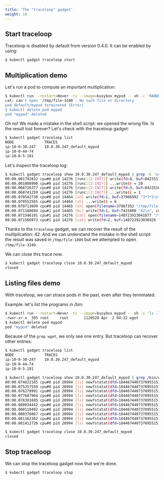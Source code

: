 ```yaml
---
title: 'The "traceloop" gadget'
weight: 10
---
```


## Start traceloop

Traceloop is disabled by default from version 0.4.0. It can be enabled by using:

```bash
$ kubectl gadget traceloop start
```

## Multiplication demo

Let's run a pod to compute an important multiplication:

```bash
$ kubectl run --restart=Never -ti --image=busybox mypod -- sh -c 'RANDOM=output ; echo "3*7*2" | bc > /tmp/file-$RANDOM ; cat /tmp/file-$RANDOM'
cat: can't open '/tmp/file-3240': No such file or directory
pod default/mypod terminated (Error)
$ kubectl delete pod mypod
pod "mypod" deleted
```

Oh no! We made a mistake in the shell script: we opened the wrong file. Is the
result lost forever? Let's check with the traceloop gadget:

```bash
$ kubectl gadget traceloop list
NODE              TRACES
ip-10-0-30-247    10.0.30.247_default_mypod
ip-10-0-44-74
ip-10-0-5-181
```

Let's inspect the traceloop log:

```bash
$ kubectl gadget traceloop show 10.0.30.247_default_mypod | grep -E 'write|/tmp/file'
00:00.001792832 cpu#0 pid 14276 [runc:[2:INIT]] write(fd=4, buf=842351188896 "{\"type\":\"procReady\"}", count=20)...
00:00.001808990 cpu#0 pid 14276 [runc:[2:INIT]] ...write() = 20
00:00.068726377 cpu#0 pid 14276 [runc:[2:INIT]] write(fd=3, buf=842351686112 "0", count=1)...
00:00.068741259 cpu#0 pid 14276 [runc:[2:INIT]] ...write() = 1
00:00.070542730 cpu#0 pid 14464 [sh] write(fd=1, buf=37966992 "3*7*2\n", count=6)...
00:00.070552565 cpu#0 pid 14464 [sh] ...write() = 6
00:00.070713699 cpu#0 pid 14465 [sh] open(filename=37967352 "/tmp/file-1889", flags=577, mode=438) = 3
00:00.071188694 cpu#1 pid 14465 [bc] write(fd=1, buf=7415808 "42\n", count=3) = 3
00:00.071546191 cpu#1 pid 14276 [cat] open(filename=140723923041877 "/tmp/file-3240", flags=0, mode=0) = 18446744073709551614
00:00.071566973 cpu#1 pid 14276 [cat] write(fd=2, buf=140723923036928 "cat: can't open '/tmp/file-3240': No such file or directory\n", count=60) = 60
```

Thanks to the `traceloop` gadget, we can recover the result of the
multiplication: 42. And we can understand the mistake in the shell script: the
result was saved in `/tmp/file-1889` but we attempted to open
`/tmp/file-3240`.

We can close this trace now.
```bash
$ kubectl gadget traceloop close 10.0.30.247_default_mypod
closed
```

## Listing files demo

With traceloop, we can strace pods in the past, even after they terminated.

Example: let's list the programs in /bin:
```bash
$ kubectl run --restart=Never -ti --image=busybox mypod -- sh -c 'ls -l /bin | grep wget'
-rwxr-xr-x  395 root     root       1120520 Apr  2 04:32 wget
$ kubectl delete pod mypod
pod "mypod" deleted
```

Because of the `grep wget`, we only see one entry. But traceloop can recover other entries:

```bash
$ kubectl gadget traceloop list
NODE              TRACES
ip-10-0-30-247    10.0.30.247_default_mypod
ip-10-0-44-74
ip-10-0-5-181

$ kubectl gadget traceloop show 10.0.30.247_default_mypod | grep /bin/w
00:00.074622185 cpu#0 pid 20994 [ls] newfstatat(dfd=18446744073709551516, filename=20772880 "/bin/wall", statbuf=140723555968544, flag=256) = 0
00:00.075257559 cpu#0 pid 20994 [ls] newfstatat(dfd=18446744073709551516, filename=20776192 "/bin/whois", statbuf=140723555968544, flag=256) = 0
00:00.076278991 cpu#0 pid 20994 [ls] newfstatat(dfd=18446744073709551516, filename=20781952 "/bin/which", statbuf=140723555968544, flag=256) = 0
00:00.077687964 cpu#0 pid 20994 [ls] newfstatat(dfd=18446744073709551516, filename=20791600 "/bin/whoami", statbuf=140723555968544, flag=256) = 0
00:00.078381695 cpu#0 pid 20994 [ls] newfstatat(dfd=18446744073709551516, filename=20797072 "/bin/w", statbuf=140723555968544, flag=256) = 0
00:00.080034442 cpu#0 pid 20994 [ls] newfstatat(dfd=18446744073709551516, filename=20806720 "/bin/wc", statbuf=140723555968544, flag=256) = 0
00:00.080110492 cpu#0 pid 20994 [ls] newfstatat(dfd=18446744073709551516, filename=20807152 "/bin/wget", statbuf=140723555968544, flag=256) = 0
00:00.080376067 cpu#0 pid 20994 [ls] newfstatat(dfd=18446744073709551516, filename=20809168 "/bin/who", statbuf=140723555968544, flag=256) = 0
00:00.081162362 cpu#0 pid 20994 [ls] newfstatat(dfd=18446744073709551516, filename=20815360 "/bin/watchdog", statbuf=140723555968544, flag=256) = 0
00:00.081412726 cpu#0 pid 20994 [ls] newfstatat(dfd=18446744073709551516, filename=20817088 "/bin/watch", statbuf=140723555968544, flag=256) = 0

$ kubectl gadget traceloop close 10.0.30.247_default_mypod
closed
```

## Stop traceloop

We can stop the traceloop gadget now that we're done.

```bash
$ kubectl gadget traceloop stop
```
